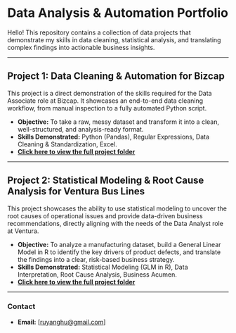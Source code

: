 # Data Analysis & Automation Portfolio

Hello! This repository contains a collection of data projects that demonstrate my skills in data cleaning, statistical analysis, and translating complex findings into actionable business insights.

---

## Project 1: Data Cleaning & Automation for Bizcap

This project is a direct demonstration of the skills required for the Data Associate role at Bizcap. It showcases an end-to-end data cleaning workflow, from manual inspection to a fully automated Python script.

*   **Objective:** To take a raw, messy dataset and transform it into a clean, well-structured, and analysis-ready format.
*   **Skills Demonstrated:** Python (Pandas), Regular Expressions, Data Cleaning & Standardization, Excel.
*   **[Click here to view the full project folder](./Data_Cleaning_Project_for_Bizcap/)**

---

## Project 2: Statistical Modeling & Root Cause Analysis for Ventura Bus Lines

This project showcases the ability to use statistical modeling to uncover the root causes of operational issues and provide data-driven business recommendations, directly aligning with the needs of the Data Analyst role at Ventura.

*   **Objective:** To analyze a manufacturing dataset, build a General Linear Model in R to identify the key drivers of product defects, and translate the findings into a clear, risk-based business strategy.
*   **Skills Demonstrated:** Statistical Modeling (GLM in R), Data Interpretation, Root Cause Analysis, Business Acumen.
*   **[Click here to view the full project folder](./Statistical_Analysis_Project_for_Ventura/)**

---

### Contact

*   **Email:** [ruyanghu@gmail.com]
